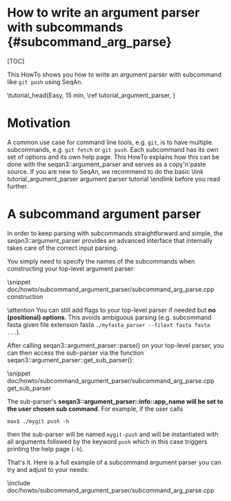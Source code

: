 <!-- SPDX-FileCopyrightText: 2006-2024 Knut Reinert & Freie Universität Berlin
     SPDX-FileCopyrightText: 2016-2024 Knut Reinert & MPI für molekulare Genetik
     SPDX-License-Identifier: CC-BY-4.0
-->

# How to write an argument parser with subcommands {#subcommand_arg_parse}

[TOC]

This HowTo shows you how to write an argument parser with subcommand like `git push` using SeqAn.

\tutorial_head{Easy, 15 min, \ref tutorial_argument_parser, }

# Motivation

A common use case for command line tools, e.g. `git`, is to have multiple subcommands, e.g. `git fetch` or `git push`.
Each subcommand has its own set of options and its own help page.
This HowTo explains how this can be done with the seqan3::argument_parser and serves as a copy'n'paste source.
If you are new to SeqAn, we recommend to do the basic
\link tutorial_argument_parser argument parser tutorial \endlink before you read further.

# A subcommand argument parser

In order to keep parsing with subcommands straightforward and simple,
the seqan3::argument_parser provides an advanced interface that internally takes care of the correct input parsing.

You simply need to specify the names of the subcommands when constructing your top-level argument parser:

\snippet doc/howto/subcommand_argument_parser/subcommand_arg_parse.cpp construction

\attention You can still add flags to your top-level parser if needed but **no (positional) options**.
This avoids ambiguous parsing (e.g. subcommand fasta given file extension fasta
`./myfasta_parser --filext fasta fasta ...`).

After calling seqan3::argument_parser::parse() on your top-level parser,
you can then access the sub-parser via the function seqan3::argument_parser::get_sub_parser():

\snippet doc/howto/subcommand_argument_parser/subcommand_arg_parse.cpp get_sub_parser

The sub-parser's **seqan3::argument_parser::info::app_name will be set to the user chosen sub command**.
For example, if the user calls

```
max$ ./mygit push -h
```

then the sub-parser will be named `mygit-push` and will be instantiated with all arguments
followed by the keyword `push` which in this case triggers printing the help page (`-h`).

That's it. Here is a full example of a subcommand argument parser you can try and adjust to your needs:

\include doc/howto/subcommand_argument_parser/subcommand_arg_parse.cpp
